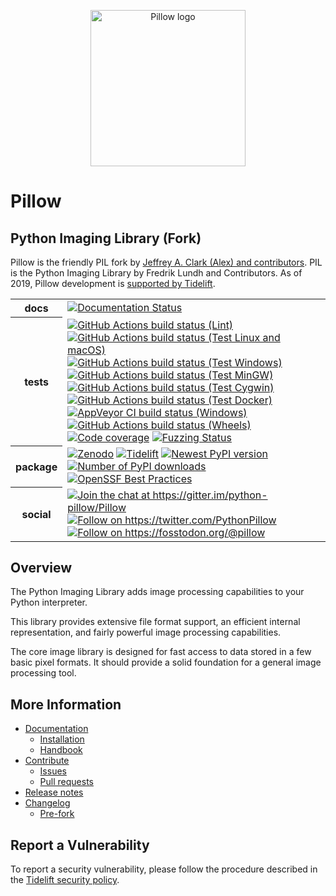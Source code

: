 <p align="center">
    <img width="248" height="250" src="https://raw.githubusercontent.com/python-pillow/pillow-logo/main/pillow-logo-248x250.png" alt="Pillow logo">
</p>

# Pillow

## Python Imaging Library (Fork)

Pillow is the friendly PIL fork by [Jeffrey A. Clark (Alex) and
contributors](https://github.com/python-pillow/Pillow/graphs/contributors).
PIL is the Python Imaging Library by Fredrik Lundh and Contributors.
As of 2019, Pillow development is
[supported by Tidelift](https://tidelift.com/subscription/pkg/pypi-pillow?utm_source=pypi-pillow&utm_medium=readme&utm_campaign=enterprise).

<table>
    <tr>
        <th>docs</th>
        <td>
            <a href="https://pillow.readthedocs.io/?badge=latest"><img
                alt="Documentation Status"
                src="https://readthedocs.org/projects/pillow/badge/?version=latest"></a>
        </td>
    </tr>
    <tr>
        <th>tests</th>
        <td>
            <a href="https://github.com/python-pillow/Pillow/actions/workflows/lint.yml"><img
                alt="GitHub Actions build status (Lint)"
                src="https://github.com/python-pillow/Pillow/workflows/Lint/badge.svg"></a>
            <a href="https://github.com/python-pillow/Pillow/actions/workflows/test.yml"><img
                alt="GitHub Actions build status (Test Linux and macOS)"
                src="https://github.com/python-pillow/Pillow/workflows/Test/badge.svg"></a>
            <a href="https://github.com/python-pillow/Pillow/actions/workflows/test-windows.yml"><img
                alt="GitHub Actions build status (Test Windows)"
                src="https://github.com/python-pillow/Pillow/workflows/Test%20Windows/badge.svg"></a>
            <a href="https://github.com/python-pillow/Pillow/actions/workflows/test-mingw.yml"><img
                alt="GitHub Actions build status (Test MinGW)"
                src="https://github.com/python-pillow/Pillow/workflows/Test%20MinGW/badge.svg"></a>
            <a href="https://github.com/python-pillow/Pillow/actions/workflows/test-cygwin.yml"><img
                alt="GitHub Actions build status (Test Cygwin)"
                src="https://github.com/python-pillow/Pillow/workflows/Test%20Cygwin/badge.svg"></a>
            <a href="https://github.com/python-pillow/Pillow/actions/workflows/test-docker.yml"><img
                alt="GitHub Actions build status (Test Docker)"
                src="https://github.com/python-pillow/Pillow/workflows/Test%20Docker/badge.svg"></a>
            <a href="https://ci.appveyor.com/project/python-pillow/Pillow"><img
                alt="AppVeyor CI build status (Windows)"
                src="https://img.shields.io/appveyor/build/python-pillow/Pillow/main.svg?label=Windows%20build"></a>
            <a href="https://github.com/python-pillow/Pillow/actions/workflows/wheels.yml"><img
                alt="GitHub Actions build status (Wheels)"
                src="https://github.com/python-pillow/Pillow/workflows/Wheels/badge.svg"></a>
            <a href="https://app.codecov.io/gh/python-pillow/Pillow"><img
                alt="Code coverage"
                src="https://codecov.io/gh/python-pillow/Pillow/branch/main/graph/badge.svg"></a>
            <a href="https://bugs.chromium.org/p/oss-fuzz/issues/list?sort=-opened&can=1&q=proj:pillow"><img
                alt="Fuzzing Status"
                src="https://oss-fuzz-build-logs.storage.googleapis.com/badges/pillow.svg"></a>
        </td>
    </tr>
    <tr>
        <th>package</th>
        <td>
            <a href="https://zenodo.org/badge/latestdoi/17549/python-pillow/Pillow"><img
                alt="Zenodo"
                src="https://zenodo.org/badge/17549/python-pillow/Pillow.svg"></a>
            <a href="https://tidelift.com/subscription/pkg/pypi-pillow?utm_source=pypi-pillow&utm_medium=badge"><img
                alt="Tidelift"
                src="https://tidelift.com/badges/package/pypi/Pillow?style=flat"></a>
            <a href="https://pypi.org/project/pillow/"><img
                alt="Newest PyPI version"
                src="https://img.shields.io/pypi/v/pillow.svg"></a>
            <a href="https://pypi.org/project/pillow/"><img
                alt="Number of PyPI downloads"
                src="https://img.shields.io/pypi/dm/pillow.svg"></a>
            <a href="https://www.bestpractices.dev/projects/6331"><img
                alt="OpenSSF Best Practices"
                src="https://www.bestpractices.dev/projects/6331/badge"></a>
        </td>
    </tr>
    <tr>
        <th>social</th>
        <td>
            <a href="https://gitter.im/python-pillow/Pillow?utm_source=badge&utm_medium=badge&utm_campaign=pr-badge&utm_content=badge"><img
                alt="Join the chat at https://gitter.im/python-pillow/Pillow"
                src="https://badges.gitter.im/python-pillow/Pillow.svg"></a>
            <a href="https://twitter.com/PythonPillow"><img
                alt="Follow on https://twitter.com/PythonPillow"
                src="https://img.shields.io/badge/tweet-on%20Twitter-00aced.svg"></a>
            <a href="https://fosstodon.org/@pillow"><img
                alt="Follow on https://fosstodon.org/@pillow"
                src="https://img.shields.io/badge/publish-on%20Mastodon-595aff.svg"
                rel="me"></a>
        </td>
    </tr>
</table>

## Overview

The Python Imaging Library adds image processing capabilities to your Python interpreter.

This library provides extensive file format support, an efficient internal representation, and fairly powerful image processing capabilities.

The core image library is designed for fast access to data stored in a few basic pixel formats. It should provide a solid foundation for a general image processing tool.

## More Information

- [Documentation](https://pillow.readthedocs.io/)
  - [Installation](https://pillow.readthedocs.io/en/latest/installation.html)
  - [Handbook](https://pillow.readthedocs.io/en/latest/handbook/index.html)
- [Contribute](https://github.com/python-pillow/Pillow/blob/main/.github/CONTRIBUTING.md)
  - [Issues](https://github.com/python-pillow/Pillow/issues)
  - [Pull requests](https://github.com/python-pillow/Pillow/pulls)
- [Release notes](https://pillow.readthedocs.io/en/stable/releasenotes/index.html)
- [Changelog](https://github.com/python-pillow/Pillow/blob/main/CHANGES.rst)
  - [Pre-fork](https://github.com/python-pillow/Pillow/blob/main/CHANGES.rst#pre-fork)

## Report a Vulnerability

To report a security vulnerability, please follow the procedure described in the [Tidelift security policy](https://tidelift.com/docs/security).
